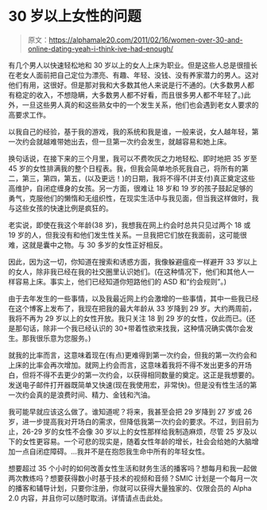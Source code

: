 # 30 岁以上女性的问题

> 原文：<https://alphamale20.com/2011/02/16/women-over-30-and-online-dating-yeah-i-think-ive-had-enough/>

有几个男人以快速轻松地和 30 岁以上的女人上床为职业。但是这些人总是很擅长在老女人面前把自己定位为漂亮、有趣、年轻、没钱、没有养家潜力的男人。这对他们有用，这很好。但是那对我和大多数其他人来说是行不通的。(大多数男人都有稳定的收入，不想隐瞒，大多数男人都不好看，而且很多男人都不年轻了。)此外，一旦这些男人真的和这些熟女中的一个发生关系，他们也会遇到老女人要求的高要求工作。

以我自己的经验，基于我的游戏，我的系统和我是谁，一般来说，女人越年轻，第一次约会就越难带她出去，但一旦第一次约会发生，就越容易和她上床。

换句话说，在接下来的三个月里，我可以不费吹灰之力地轻松、即时地把 35 岁至 45 岁的女性排满我的整个日程表。我，但我会简单地杀死我自己，将所有的第二，第三，第四，第五，(以及更远！)的日期，我将不得不(并支付)真正奠定这些高维护，自闭症缠身的女孩。另一方面，很难让 18 岁和 19 岁的孩子鼓起足够的勇气，克服他们的懒惰和无组织性，在现实生活中与我见面，但当我这样做时，我与这些女孩的快速比例是疯狂的。

老实说，即使在我这个年龄(38 岁)，我想我在网上约会时总共只见过两个 18 或 19 岁的人，但我没有和他们发生性关系。一旦我把它们放在我面前，这可能很难，这就是囊中之物。与 30 多岁的女性正好相反。

因此，因为这一切，你知道在搜索和诱惑方面，我像躲避瘟疫一样避开 33 岁以上的女人，除非我已经在我的社交圈里认识她们。(在这种情况下，他们和其他人一样容易上床。事实上，他们已经知道你短路他们的 ASD 和“约会规则”。)

由于去年发生的一些事情，以及我最近网上约会激增的一些事情，其中一些我已经在这个博客上发布了，我现在把我的最大年龄从 33 岁降到 29 岁。大约两周前，我将不再为 29 岁以上的女性开放。我只关注 18 到 29 岁的女性，仅此而已。(还是那句话，除非一个我已经认识的 30+带着性欲来找我，这种情况确实偶尔会发生。那我很乐意为您服务。)

就我的比率而言，这意味着现在(有点)更难得到第一次约会，但我的第一次约会和上床的比率会再次增加。就网上约会而言，这意味着我将不得不发出更多的开场白，但将不得不去更少的第一次约会，以获得相同数量的奠定。这正是我想要的。发送电子邮件打开器既简单又快速(现在我使用宏，非常快)。但是没有性生活的第一次约会真的是浪费时间、精力、金钱和汽油。

我可能早就应该这么做了。谁知道呢？将来，我甚至会把 29 岁降到 27 岁或 26 岁，进一步提高我对开场白的需求，但降低我第一次约会的要求。不过，到目前为止，26-29 岁的女性不会像 30 岁以上的女性那样给我制造麻烦，尽管 25 岁及以下的女性更容易。一个可悲的现实是，随着女性年龄的增长，社会会给她的大脑增加一点自闭症障碍。...我并不是在抱怨我生命中所有的年轻女性。

想要超过 35 个小时的如何改善女性生活和财务生活的播客吗？想每月和我一起做两次教练吗？想要获得数小时基于技术的视频和音频？SMIC 计划是一个每月一次的播客和辅导计划，只要你注册，你就可以获得大量独家的、仅限会员的 Alpha 2.0 内容，并且你可以随时取消。详情请点击此处。
